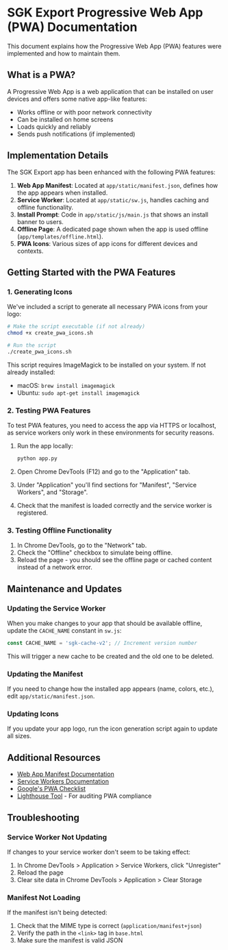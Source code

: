 # SGK Export Progressive Web App (PWA) Documentation

This document explains how the Progressive Web App (PWA) features were implemented and how to maintain them.

## What is a PWA?

A Progressive Web App is a web application that can be installed on user devices and offers some native app-like features:

- Works offline or with poor network connectivity
- Can be installed on home screens
- Loads quickly and reliably
- Sends push notifications (if implemented)

## Implementation Details

The SGK Export app has been enhanced with the following PWA features:

1. **Web App Manifest**: Located at `app/static/manifest.json`, defines how the app appears when installed.
2. **Service Worker**: Located at `app/static/sw.js`, handles caching and offline functionality.
3. **Install Prompt**: Code in `app/static/js/main.js` that shows an install banner to users.
4. **Offline Page**: A dedicated page shown when the app is used offline (`app/templates/offline.html`).
5. **PWA Icons**: Various sizes of app icons for different devices and contexts.

## Getting Started with the PWA Features

### 1. Generating Icons

We've included a script to generate all necessary PWA icons from your logo:

```bash
# Make the script executable (if not already)
chmod +x create_pwa_icons.sh

# Run the script
./create_pwa_icons.sh
```

This script requires ImageMagick to be installed on your system. If not already installed:

- macOS: `brew install imagemagick`
- Ubuntu: `sudo apt-get install imagemagick`

### 2. Testing PWA Features

To test PWA features, you need to access the app via HTTPS or localhost, as service workers only work in these environments for security reasons.

1. Run the app locally:
   ```bash
   python app.py
   ```

2. Open Chrome DevTools (F12) and go to the "Application" tab.
3. Under "Application" you'll find sections for "Manifest", "Service Workers", and "Storage".
4. Check that the manifest is loaded correctly and the service worker is registered.

### 3. Testing Offline Functionality

1. In Chrome DevTools, go to the "Network" tab.
2. Check the "Offline" checkbox to simulate being offline.
3. Reload the page - you should see the offline page or cached content instead of a network error.

## Maintenance and Updates

### Updating the Service Worker

When you make changes to your app that should be available offline, update the `CACHE_NAME` constant in `sw.js`:

```javascript
const CACHE_NAME = 'sgk-cache-v2'; // Increment version number
```

This will trigger a new cache to be created and the old one to be deleted.

### Updating the Manifest

If you need to change how the installed app appears (name, colors, etc.), edit `app/static/manifest.json`.

### Updating Icons

If you update your app logo, run the icon generation script again to update all sizes.

## Additional Resources

- [Web App Manifest Documentation](https://developer.mozilla.org/en-US/docs/Web/Manifest)
- [Service Workers Documentation](https://developer.mozilla.org/en-US/docs/Web/API/Service_Worker_API)
- [Google's PWA Checklist](https://web.dev/pwa-checklist/)
- [Lighthouse Tool](https://developers.google.com/web/tools/lighthouse) - For auditing PWA compliance

## Troubleshooting

### Service Worker Not Updating

If changes to your service worker don't seem to be taking effect:

1. In Chrome DevTools > Application > Service Workers, click "Unregister" 
2. Reload the page
3. Clear site data in Chrome DevTools > Application > Clear Storage

### Manifest Not Loading

If the manifest isn't being detected:

1. Check that the MIME type is correct (`application/manifest+json`)
2. Verify the path in the `<link>` tag in `base.html`
3. Make sure the manifest is valid JSON 